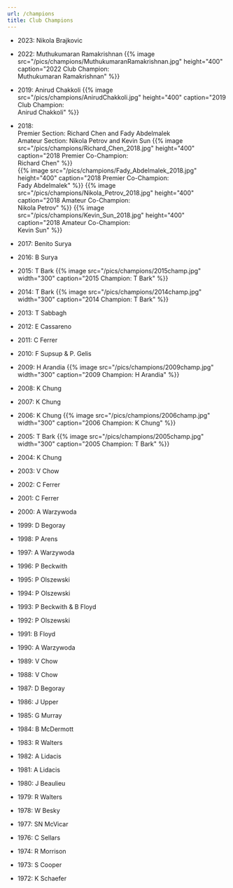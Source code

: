 ```yaml
---
url: /champions
title: Club Champions
---
```


- 2023: Nikola Brajkovic

- 2022: Muthukumaran Ramakrishnan
  {{% image src="/pics/champions/MuthukumaranRamakrishnan.jpg" height="400"
  caption="2022 Club Champion:<br>Muthukumaran Ramakrishnan" %}}

- 2019: Anirud Chakkoli
  {{% image src="/pics/champions/AnirudChakkoli.jpg" height="400"
  caption="2019 Club Champion:<br>Anirud Chakkoli" %}}

- 2018:<br>Premier Section: Richard Chen and Fady Abdelmalek
  <br>Amateur Section: Nikola Petrov and Kevin Sun
  {{% image src="/pics/champions/Richard_Chen_2018.jpg" height="400"
    caption="2018 Premier Co-Champion:<br>Richard Chen" %}}  
  {{% image src="/pics/champions/Fady_Abdelmalek_2018.jpg" height="400"
    caption="2018 Premier Co-Champion:<br>Fady Abdelmalek" %}}
  {{% image src="/pics/champions/Nikola_Petrov_2018.jpg" height="400"
    caption="2018 Amateur Co-Champion:<br>Nikola Petrov" %}}
  {{% image src="/pics/champions/Kevin_Sun_2018.jpg" height="400"
    caption="2018 Amateur Co-Champion:<br>Kevin Sun" %}}
- 2017: Benito Surya
- 2016: B Surya
- 2015: T Bark
  {{% image src="/pics/champions/2015champ.jpg" width="300"
  caption="2015 Champion: T Bark" %}}
- 2014: T Bark
  {{% image src="/pics/champions/2014champ.jpg" width="300"
  caption="2014 Champion: T Bark" %}}
- 2013: T Sabbagh
- 2012: E Cassareno
- 2011: C Ferrer
- 2010: F Supsup & P. Gelis
- 2009: H Arandia
  {{% image src="/pics/champions/2009champ.jpg" width="300"
  caption="2009 Champion: H Arandia" %}}
- 2008: K Chung
- 2007: K Chung
- 2006: K Chung
  {{% image src="/pics/champions/2006champ.jpg" width="300"
  caption="2006 Champion: K Chung" %}}
- 2005: T Bark
  {{% image src="/pics/champions/2005champ.jpg" width="300"
  caption="2005 Champion: T Bark" %}}
- 2004: K Chung
- 2003: V Chow
- 2002: C Ferrer
- 2001: C Ferrer
- 2000: A Warzywoda
- 1999: D Begoray
- 1998: P Arens
- 1997: A Warzywoda
- 1996: P Beckwith
- 1995: P Olszewski
- 1994: P Olszewski
- 1993: P Beckwith & B Floyd
- 1992: P Olszewski
- 1991: B Floyd
- 1990: A Warzywoda
- 1989: V Chow
- 1988: V Chow
- 1987: D Begoray
- 1986: J Upper
- 1985: G Murray
- 1984: B McDermott
- 1983: R Walters
- 1982: A Lidacis
- 1981: A Lidacis
- 1980: J Beaulieu
- 1979: R Walters
- 1978: W Besky
- 1977: SN McVicar
- 1976: C Sellars
- 1974: R Morrison
- 1973: S Cooper
- 1972: K Schaefer
